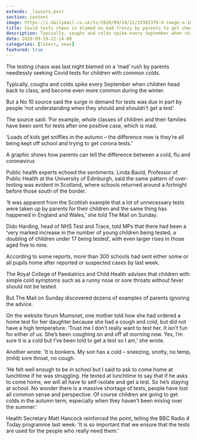 ```yaml
---
extends: _layouts.post
section: content
image: https://i.dailymail.co.uk/1s/2020/09/19/21/33381378-0-image-a-108_1600548588567.jpg 
title: Covid tests chaos is blamed on mad frenzy by parents to get checks done on children 
description: Typically, coughs and colds spike every September when children head back to class, and become even more common during the winter. 
date: 2020-09-19-22-14-08 
categories: [latest, news] 
featured: true 
--- 
```

The testing chaos was last night blamed on a ‘mad’ rush by parents needlessly seeking Covid tests for children with common colds.

Typically, coughs and colds spike every September when children head back to class, and become even more common during the winter.

But a No 10 source said the surge in demand for tests was due in part by people ‘not understanding when they should and shouldn’t get a test’.

The source said: ‘For example, whole classes of children and their families have been sent for tests after one positive case, which is mad.

‘Loads of kids get sniffles in the autumn – the difference now is they’re all being kept off school and trying to get corona tests.’

A graphic shows how parents can tell the difference between a cold, flu and coronavirus

Public health experts echoed the sentiments. Linda Bauld, Professor of Public Health at the University of Edinburgh, said the same pattern of over-testing was evident in Scotland, where schools returned around a fortnight before those south of the border.

‘It was apparent from the Scottish example that a lot of unnecessary tests were taken up by parents for their children and the same thing has happened in England and Wales,’ she told The Mail on Sunday.

Dido Harding, head of NHS Test and Trace, told MPs that there had been a ‘very marked increase in the number of young children being tested, a doubling of children under 17 being tested’, with even larger rises in those aged five to nine.

According to some reports, more than 300 schools had sent either some or all pupils home after reported or suspected cases by last week.

The Royal College of Paediatrics and Child Health advises that children with simple cold symptoms such as a runny nose or sore throats without fever should not be tested.

But The Mail on Sunday discovered dozens of examples of parents ignoring the advice.

On the website forum Mumsnet, one mother told how she had ordered a home test for her daughter because she had a cough and cold, but did not have a high temperature. ‘Trust me I don’t really want to test her. It isn’t fun for either of us. She’s been coughing on and off all morning now. Yes, I’m sure it is a cold but I’ve been told to get a test so I am,’ she wrote.

Another wrote: ‘It is bonkers. My son has a cold – sneezing, snotty, no temp, (mild) sore throat, no cough.

‘He felt well enough to be in school but I said to ask to come home at lunchtime if he was struggling. He texted at lunchtime to say that if he asks to come home, we will all have to self-isolate and get a test. So he’s staying at school. No wonder there is a massive shortage of tests, people have lost all common sense and perspective. Of course children are going to get colds in the autumn term, especially when they haven’t been mixing over the summer.’

Health Secretary Matt Hancock reinforced the point, telling the BBC Radio 4 Today programme last week: ‘It is so important that we ensure that the tests are used for the people who really need them.’

